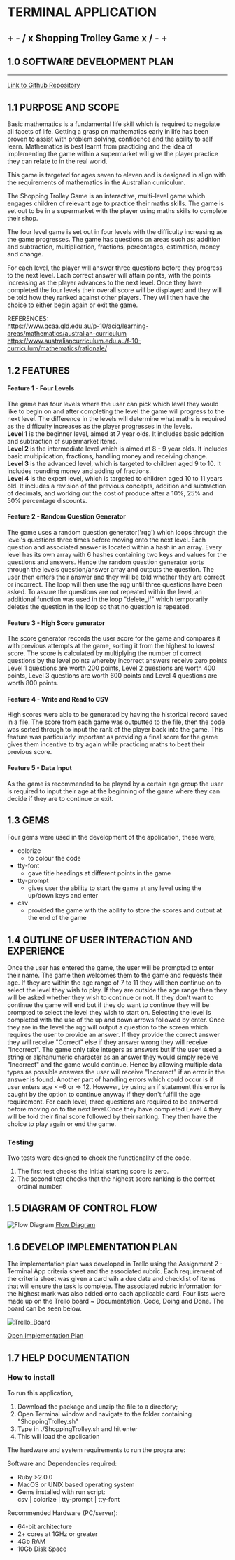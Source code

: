# TERMINAL APPLICATION

## + - / x Shopping Trolley Game x / - +

## 1.0  SOFTWARE DEVELOPMENT PLAN
---
[Link to Github Repository](https://github.com/highpitchit/AmeliaNunn_T1A2)


## 1.1 PURPOSE AND SCOPE
Basic mathematics is a fundamental life skill which is required to negoiate all facets of life. Getting a grasp on mathematics early in life has been proven to assist with problem solving, confidence and the ability to self learn. Mathematics is best learnt from practicing and the idea of implementing the game within a supermarket will give the player practice they can relate to in the real world. 

This game is targeted for ages seven to eleven and is designed in align with the requirements of mathematics in the Australian curriculum.   

The Shopping Trolley Game is an interactive, multi-level game which engages children of relevant age to practice their maths skills. The game is set out to be in a supermarket with the player using maths skills to complete their shop. 

The four level game is set out in four levels with the difficulty increasing as the game progresses. The game has questions on areas such as; addition and subtraction, multiplication, fractions, percentages, estimation, money and change.

For each level, the player will answer three questions before they progress to the next level. Each correct answer will attain points, with the points increasing as the player advances to the next level. Once they have completed the four levels their overall score will be displayed and they will be told how they ranked against other players. They will then have the choice to either begin again or exit the game. 


REFERENCES:              
https://www.qcaa.qld.edu.au/p-10/aciq/learning-areas/mathematics/australian-curriculum
https://www.australiancurriculum.edu.au/f-10-curriculum/mathematics/rationale/

## 1.2 FEATURES 

#### Feature 1 - Four Levels
The game has four levels where the user can pick which level they would like to begin on and after completing the level the game will progress to the next level. The difference in the levels will determine what maths is required as the difficulty increases as the player progresses in the levels.  
**Level 1**  is the beginner level, aimed at 7 year olds. It includes basic addition and subtraction of supermarket items.     
**Level 2** is the intermediate level which is aimed at 8 - 9 year olds. It includes basic multiplication, fractions, handling money and receiving change.    
**Level 3** is the advanced level, which is targeted to children aged 9 to 10. It includes rounding money and adding of fractions.          
**Level 4** is the expert level, which is targeted to children aged 10 to 11 years old. It includes a revision of the previous concepts, addition and subtraction of decimals, and working out the cost of produce after a 10%, 25% and 50% percentage discounts. 

#### Feature 2 - Random Question Generator
The game uses a random question generator('rqg') which loops through the level's questions three times before moving onto the next level. Each question and associated answer is located within a hash in an array. Every level has its own array with 6 hashes containing two keys and values for the questions and answers. Hence the random question generator sorts through the levels question/answer array and outputs the question. The user then enters their answer and they will be told whether they are correct or incorrect. The loop will then use the rqg until three questions have been asked. 
To assure the questions are not repeated within the level, an additional function was used in the loop "delete_if" which temporarily deletes the question in the loop so that no question is repeated.

#### Feature 3 - High Score generator
The score generator records the user score for the game and compares it with previous attempts at the game, sorting it from the highest to lowest score. The score is calculated by multiplying the number of correct questions by the level points whereby incorrect answers receive zero points Level 1 questions are worth 200 points, Level 2 questions are worth 400 points, Level 3 questions are worth 600 points and Level 4 questions are worth 800 points.

#### Feature 4 - Write and Read to CSV 
High scores were able to be generated by having the historical record saved in a file. The score from each game was outputted to the file, then the code was sorted through to input the rank of the player back into the game. This feature was particularly important as providing a final score for the game gives them incentive to try again while practicing maths to beat their previous score.
#### Feature 5 - Data Input 
As the game is recommended to be played by a certain age  group the user is required to input their age at the beginning of the game where they can decide if they are to continue or exit.

## 1.3 GEMS
Four gems were used in the development of the application, these were;
    
- colorize 
    - to colour the code
- tty-font 
    - gave title headings at different points in the game
- tty-prompt 
    - gives user the ability to start the game at any level using the up/down keys and enter
- csv 
    - provided the game with the ability to store the scores and output at the end of the game

## 1.4 OUTLINE OF USER INTERACTION AND EXPERIENCE
Once the user has entered the game, the user will be prompted to enter their name. The game then welcomes them to the game and requests their age. If they are within the age range of 7 to 11 they will then continue on to select the level they wish to play. If they are outside the age range then they will be asked whether they wish to continue or not. If they don't want to continue the game will end but if they do want to continue they will be prompted to select the level they wish to start on. Selecting the level is completed with the use of the up and down arrows followed by enter. Once they are in the level the rqg will output a question to the screen which requires the user to provide an answer. If they provide the correct answer they will receive "Correct" else if they answer wrong they will receive "Incorrect". The game only take integers as answers but if the user used a string or alphanumeric character as an answer they would simply receive "Incorrect" and the game would continue. Hence by allowing multiple data types as possible answers the user will receive "Incorrect" if an error in the answer is found. Another part of handling errors which could occur is if user enters age <=6 or => 12. However, by using an if statement this error is caught by the option to continue anyway if they don't fulfill the age requirement. 
For each level, three questions are required to be answered before moving on to the next level.Once they have completed Level 4 they will be told their final score followed by their ranking. They then have the choice to play again or end the game.
### Testing

Two tests were designed to check the functionality of the code. 
1. The first test checks the initial starting score is zero. 
2. The second test checks that the highest score ranking is the correct ordinal number.


## 1.5 DIAGRAM OF CONTROL FLOW
![Flow Diagram](./docs/Flowchart.png)
[Flow Diagram](./docs/Flowchart.png)

## 1.6 DEVELOP IMPLEMENTATION PLAN

The implementation plan was developed in Trello using the Assignment 2 - Terminal App criteria sheet and the associated rubric. Each requirement of the criteria sheet was given a card wih a due date and checklist of items that will ensure the task is complete. The associated rubric information for the highest mark was also added onto each applicable card. Four lists were made up on the Trello board ~ Documentation, Code, Doing and Done. The board can be seen below.

![Trello_Board](./docs/Trello_Board.png)



[Open Implementation Plan](https://trello.com/b/lYBl4SWz/amelianunnt1a2)

## 1.7 HELP DOCUMENTATION

### How to install

To run this application, 
1. Download the package and unzip the file to a directory;
2. Open Terminal window and navigate to the folder containing "ShoppingTrolley.sh"
3. Type in ./ShoppingTrolley.sh and hit enter
4. This will load the application

The hardware and system requirements to run the progra are:

Software and Dependencies required:
- Ruby >2.0.0
- MacOS or UNIX based operating system
- Gems installed with run script:   
csv | colorize | tty-prompt | tty-font

Recommended Hardware (PC/server):
- 64-bit architecture
- 2+ cores at 1GHz or greater
- 4Gb RAM
- 10Gb Disk Space